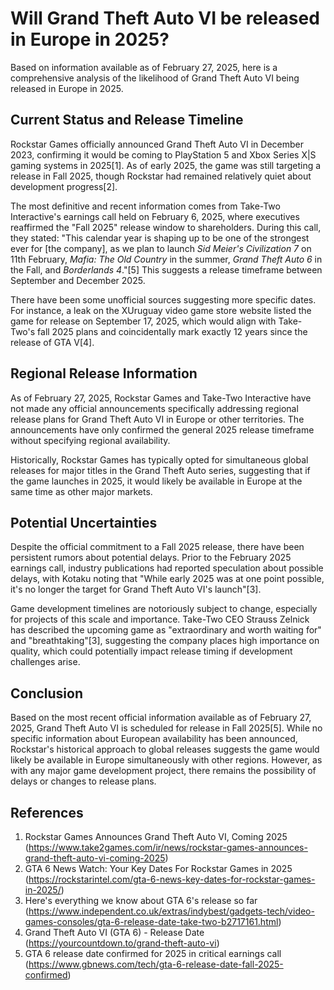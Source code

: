 # Will Grand Theft Auto VI be released in Europe in 2025?

Based on information available as of February 27, 2025, here is a comprehensive analysis of the likelihood of Grand Theft Auto VI being released in Europe in 2025.

## Current Status and Release Timeline

Rockstar Games officially announced Grand Theft Auto VI in December 2023, confirming it would be coming to PlayStation 5 and Xbox Series X|S gaming systems in 2025[1]. As of early 2025, the game was still targeting a release in Fall 2025, though Rockstar had remained relatively quiet about development progress[2].

The most definitive and recent information comes from Take-Two Interactive's earnings call held on February 6, 2025, where executives reaffirmed the "Fall 2025" release window to shareholders. During this call, they stated: "This calendar year is shaping up to be one of the strongest ever for [the company], as we plan to launch *Sid Meier's Civilization 7* on 11th February, *Mafia: The Old Country* in the summer, *Grand Theft Auto 6* in the Fall, and *Borderlands 4*."[5] This suggests a release timeframe between September and December 2025.

There have been some unofficial sources suggesting more specific dates. For instance, a leak on the XUruguay video game store website listed the game for release on September 17, 2025, which would align with Take-Two's fall 2025 plans and coincidentally mark exactly 12 years since the release of GTA V[4].

## Regional Release Information

As of February 27, 2025, Rockstar Games and Take-Two Interactive have not made any official announcements specifically addressing regional release plans for Grand Theft Auto VI in Europe or other territories. The announcements have only confirmed the general 2025 release timeframe without specifying regional availability.

Historically, Rockstar Games has typically opted for simultaneous global releases for major titles in the Grand Theft Auto series, suggesting that if the game launches in 2025, it would likely be available in Europe at the same time as other major markets.

## Potential Uncertainties

Despite the official commitment to a Fall 2025 release, there have been persistent rumors about potential delays. Prior to the February 2025 earnings call, industry publications had reported speculation about possible delays, with Kotaku noting that "While early 2025 was at one point possible, it's no longer the target for Grand Theft Auto VI's launch"[3].

Game development timelines are notoriously subject to change, especially for projects of this scale and importance. Take-Two CEO Strauss Zelnick has described the upcoming game as "extraordinary and worth waiting for" and "breathtaking"[3], suggesting the company places high importance on quality, which could potentially impact release timing if development challenges arise.

## Conclusion

Based on the most recent official information available as of February 27, 2025, Grand Theft Auto VI is scheduled for release in Fall 2025[5]. While no specific information about European availability has been announced, Rockstar's historical approach to global releases suggests the game would likely be available in Europe simultaneously with other regions. However, as with any major game development project, there remains the possibility of delays or changes to release plans.

## References

1. Rockstar Games Announces Grand Theft Auto VI, Coming 2025 (https://www.take2games.com/ir/news/rockstar-games-announces-grand-theft-auto-vi-coming-2025)
2. GTA 6 News Watch: Your Key Dates For Rockstar Games in 2025 (https://rockstarintel.com/gta-6-news-key-dates-for-rockstar-games-in-2025/)
3. Here's everything we know about GTA 6's release so far (https://www.independent.co.uk/extras/indybest/gadgets-tech/video-games-consoles/gta-6-release-date-take-two-b2717161.html)
4. Grand Theft Auto VI (GTA 6) - Release Date (https://yourcountdown.to/grand-theft-auto-vi)
5. GTA 6 release date confirmed for 2025 in critical earnings call (https://www.gbnews.com/tech/gta-6-release-date-fall-2025-confirmed)